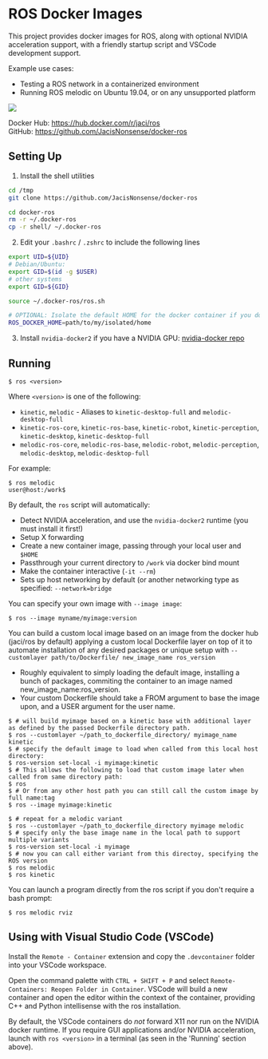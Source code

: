 ROS Docker Images
=====

This project provides docker images for ROS, along with optional NVIDIA acceleration support, with a friendly startup script and VSCode development support.

Example use cases:
  - Testing a ROS network in a containerized environment
  - Running ROS melodic on Ubuntu 19.04, or on any unsupported platform

![](rviz.gif)

Docker Hub: https://hub.docker.com/r/jaci/ros  
GitHub: https://github.com/JacisNonsense/docker-ros

## Setting Up
1. Install the shell utilities
```bash
cd /tmp
git clone https://github.com/JacisNonsense/docker-ros

cd docker-ros
rm -r ~/.docker-ros
cp -r shell/ ~/.docker-ros
```

2. Edit your `.bashrc` / `.zshrc` to include the following lines
```bash
export UID=${UID}
# Debian/Ubuntu:
export GID=$(id -g $USER)
# other systems
export GID=${GID}

source ~/.docker-ros/ros.sh

# OPTIONAL: Isolate the default HOME for the docker container if you don't want to passthrough your own.
ROS_DOCKER_HOME=path/to/my/isolated/home
```

3. Install `nvidia-docker2` if you have a NVIDIA GPU: [nvidia-docker repo](https://github.com/NVIDIA/nvidia-docker)

## Running

```
$ ros <version>
```
Where `<version>` is one of the following:
  - `kinetic`, `melodic` - Aliases to `kinetic-desktop-full` and `melodic-desktop-full`
  - `kinetic-ros-core`, `kinetic-ros-base`, `kinetic-robot`, `kinetic-perception`, `kinetic-desktop`, `kinetic-desktop-full`
  - `melodic-ros-core`, `melodic-ros-base`, `melodic-robot`, `melodic-perception`, `melodic-desktop`, `melodic-desktop-full`

For example:
```
$ ros melodic
user@host:/work$ 
```

By default, the `ros` script will automatically:
  - Detect NVIDIA acceleration, and use the `nvidia-docker2` runtime (you must install it first!)
  - Setup X forwarding
  - Create a new container image, passing through your local user and `$HOME`
  - Passthrough your current directory to `/work` via docker bind mount
  - Make the container interactive (`-it --rm`)
  - Sets up host networking by default (or another networking type as specified: `--network=bridge`

You can specify your own image with `--image image`:
```
$ ros --image myname/myimage:version
```

You can build a custom local image based on an image from the docker hub (jaci/ros by default) applying a custom local Dockerfile layer on top of it to automate installation of any desired packages or unique setup with `--customlayer path/to/Dockerfile/ new_image_name ros_version`
  - Roughly equivalent to simply loading the default image, installing a bunch of packages, commiting the container to an image named new_image_name:ros_version.
  - Your custom Dockerfile should take a FROM argument to base the image upon, and a USER argument for the user name.

```
$ # will build myimage based on a kinetic base with additional layer as defined by the passed Dockerfile directory path. 
$ ros --customlayer ~/path_to_dockerfile_directory/ myimage_name kinetic
$ # specify the default image to load when called from this local host directory:
$ ros-version set-local -i myimage:kinetic
$ # This allows the following to load that custom image later when called from same directory path:
$ ros
$ # Or from any other host path you can still call the custom image by full name:tag
$ ros --image myimage:kinetic

$ # repeat for a melodic variant
$ ros --customlayer ~/path_to_dockerfile_directory myimage melodic
$ # specify only the base image name in the local path to support multiple variants
$ ros-version set-local -i myimage
$ # now you can call either variant from this directoy, specifying the ROS version
$ ros melodic
$ ros kinetic
```

You can launch a program directly from the ros script if you don't require a bash prompt:
```
$ ros melodic rviz
```

## Using with Visual Studio Code (VSCode)
Install the `Remote - Container` extension and copy the `.devcontainer` folder into your VSCode workspace.

Open the command palette with `CTRL + SHIFT + P` and select `Remote-Containers: Reopen Folder in Container`. VSCode will build a new container and open the editor within the context of the container, providing C++ and Python intellisense with the ros installation.

By default, the VSCode containers do _not_ forward X11 nor run on the NVIDIA docker runtime. If you require GUI applications and/or NVIDIA acceleration, launch with `ros <version>` in a terminal (as seen in the 'Running' section above).
